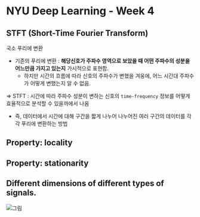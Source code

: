 # NYU Deep Learning - Week 4

## STFT (Short-Time Fourier Transform)

국소 푸리에 변환

- 기존의 푸리에 변환 : **해당신호가 주파수 영역으로 보았을 때 어떤 주파수의 성분을 어느만큼 가지고 있는지** 가시적으로 표현함.
    - 하지만 시간의 흐름에 따라 신호의 주파수가 변했을 겨웅에, 어느 시간대 주파수가 어떻게 변했는지 알 수 없음.

=> STFT : 시간에 따라 주파수 성분이 변하는 신호의 `time-frequency` 정보를 어떻게 효율적으로 분석할 수 있을까에서 나옴

- 즉, 데이터에서 시간에 대해 구간을 짧게 나누어 나누어진 여러 구간의 데이터를 각각 푸리에 변환하는 방법


## Property: locality

## Property: stationarity

## Different dimensions of different types of signals.

![그림](https://atcold.github.io/pytorch-Deep-Learning/images/week04/04-1/fig7.png)
